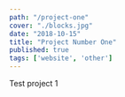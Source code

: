 ```yaml
---
path: "/project-one"
cover: "./blocks.jpg"
date: "2018-10-15"
title: "Project Number One"
published: true
tags: ['website', 'other']
---
```

Test project 1
